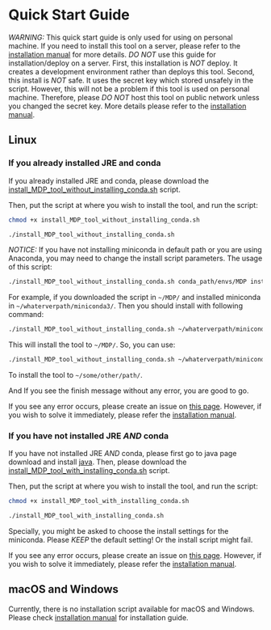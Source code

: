 # Quick Start Guide
*WARNING:* This quick start guide is only used for using on personal machine. If you need to install this tool on a server, please refer to the [installation manual](https://github.com/Weak-Chicken/misconduct_detection_project/blob/master/documents/Installation%20Manual/MDP_installation_manual.pdf) for more details. *DO NOT* use this guide for installation/deploy on a server. First, this installation is *NOT* deploy. It creates a development environment rather than deploys this tool. Second, this install is *NOT* safe. It uses the secret key which stored unsafely in the script. However, this will not be a problem if this tool is used on personal machine. Therefore, please *DO NOT* host this tool on public network unless you changed the secret key. More details please refer to the [installation manual](https://github.com/Weak-Chicken/misconduct_detection_project/blob/master/documents/Installation%20Manual/MDP_installation_manual.pdf).

## Linux
### If you already installed JRE and conda
If you already installed JRE and conda, please download the [install_MDP_tool_without_installing_conda.sh](https://raw.githubusercontent.com/Weak-Chicken/misconduct_detection_project/master/documents/Quick%20Start/install_MDP_tool_without_installing_conda.sh) script.

Then, put the script at where you wish to install the tool, and run the script:
```bash
chmod +x install_MDP_tool_without_installing_conda.sh

./install_MDP_tool_without_installing_conda.sh
```

*NOTICE:* If you have not installing miniconda in default path or you are using Anaconda, you may need to change the install script parameters. The usage of this script:

```bash
./install_MDP_tool_without_installing_conda.sh conda_path/envs/MDP install_path
```

For example, if you downloaded the script in `~/MDP/` and installed miniconda in `~/whaterverpath/miniconda3/`. Then you should install with following command:

```bash
./install_MDP_tool_without_installing_conda.sh ~/whaterverpath/miniconda3/envs/MDP 
```

This will install the tool to `~/MDP/`. So, you can use:
```bash
./install_MDP_tool_without_installing_conda.sh ~/whaterverpath/miniconda3/envs/MDP ~/some/other/path/
```
To install the tool to `~/some/other/path/`.

And If you see the finish message without any error, you are good to go.

If you see any error occurs, please create an issue on [this page](https://github.com/Weak-Chicken/misconduct_detection_project/issues). However, if you wish to solve it immediately, please refer the [installation manual](https://github.com/Weak-Chicken/misconduct_detection_project/blob/master/documents/Installation%20Manual/MDP_installation_manual.pdf).

### If you have not installed JRE *AND* conda
If you have not installed JRE *AND* conda, please first go to java page download and install [java](https://java.com/en/). Then, please download the [install_MDP_tool_with_installing_conda.sh](https://raw.githubusercontent.com/Weak-Chicken/misconduct_detection_project/master/documents/Quick%20Start/install_MDP_tool_with_installing_conda.sh) script.

Then, put the script at where you wish to install the tool, and run the script:
```bash
chmod +x install_MDP_tool_with_installing_conda.sh

./install_MDP_tool_with_installing_conda.sh
```

Specially, you might be asked to choose the install settings for the miniconda. Please *KEEP* the default setting! Or the install script might fail.

If you see any error occurs, please create an issue on [this page](https://github.com/Weak-Chicken/misconduct_detection_project/issues). However, if you wish to solve it immediately, please refer the [installation manual](https://github.com/Weak-Chicken/misconduct_detection_project/blob/master/documents/Installation%20Manual/MDP_installation_manual.pdf).

## macOS and Windows
Currently, there is no installation script available for macOS and Windows. Please check [installation manual](https://github.com/Weak-Chicken/misconduct_detection_project/blob/master/documents/Installation%20Manual/MDP_installation_manual.pdf) for installation guide.
